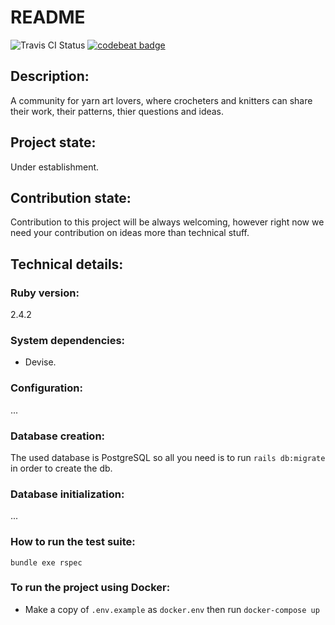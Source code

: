 # README
![Travis CI Status](https://travis-ci.com/EhsanZ/yart.svg?branch=master)
[![codebeat badge](https://codebeat.co/badges/ca5da6da-5a47-48d9-b7c3-bd61ceebe3e4)](https://codebeat.co/projects/github-com-ehsanz-yart-feature-allow_users_to_manage_projects)
## Description:
A community for yarn art lovers, where crocheters and knitters can share their work, their patterns, thier questions and ideas.

## Project state:
Under establishment.

## Contribution state:
Contribution to this project will be always welcoming, however right now we need your contribution on ideas more than technical stuff.

## Technical details:

### Ruby version:
2.4.2

### System dependencies:
* Devise.

### Configuration:
...

### Database creation:
The used database is PostgreSQL so all you need is to run `rails db:migrate` in order to create the db.

### Database initialization:
...

### How to run the test suite:
`bundle exe rspec`

### To run the project using Docker:
- Make a copy of `.env.example` as `docker.env` then run `docker-compose up`
